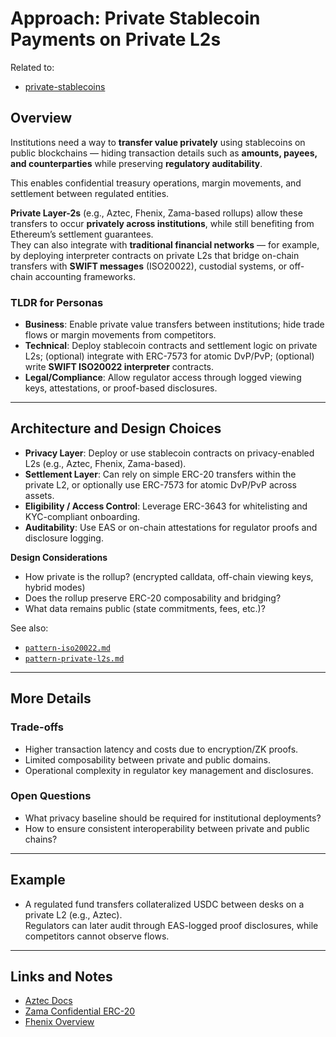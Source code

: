 # Approach: Private Stablecoin Payments on Private L2s

Related to:

- [private-stablecoins](../use-cases/private-stablecoins.md)

## Overview

Institutions need a way to **transfer value privately** using stablecoins on public blockchains — hiding transaction details such as **amounts, payees, and counterparties** while preserving **regulatory auditability**.

This enables confidential treasury operations, margin movements, and settlement between regulated entities.

**Private Layer-2s** (e.g., Aztec, Fhenix, Zama-based rollups) allow these transfers to occur **privately across institutions**, while still benefiting from Ethereum’s settlement guarantees.  
They can also integrate with **traditional financial networks** — for example, by deploying interpreter contracts on private L2s that bridge on-chain transfers with **SWIFT messages** (ISO20022), custodial systems, or off-chain accounting frameworks.

### TLDR for Personas

- **Business**: Enable private value transfers between institutions; hide trade flows or margin movements from competitors.
- **Technical**: Deploy stablecoin contracts and settlement logic on private L2s; (optional) integrate with ERC-7573 for atomic DvP/PvP; (optional) write **SWIFT ISO20022 interpreter** contracts.
- **Legal/Compliance**: Allow regulator access through logged viewing keys, attestations, or proof-based disclosures.

---

## Architecture and Design Choices

- **Privacy Layer**: Deploy or use stablecoin contracts on privacy-enabled L2s (e.g., Aztec, Fhenix, Zama-based).
- **Settlement Layer**: Can rely on simple ERC-20 transfers within the private L2, or optionally use ERC-7573 for atomic DvP/PvP across assets.
- **Eligibility / Access Control**: Leverage ERC-3643 for whitelisting and KYC-compliant onboarding.
- **Auditability**: Use EAS or on-chain attestations for regulator proofs and disclosure logging.

**Design Considerations**

- How private is the rollup? (encrypted calldata, off-chain viewing keys, hybrid modes)
- Does the rollup preserve ERC-20 composability and bridging?
- What data remains public (state commitments, fees, etc.)?

See also:

- [`pattern-iso20022.md`](../patterns/pattern-shielding.md)
- [`pattern-private-l2s.md`](../patterns/pattern-private-l2s.md)

---

## More Details

### Trade-offs

- Higher transaction latency and costs due to encryption/ZK proofs.
- Limited composability between private and public domains.
- Operational complexity in regulator key management and disclosures.

### Open Questions

- What privacy baseline should be required for institutional deployments?
- How to ensure consistent interoperability between private and public chains?

---

## Example

- A regulated fund transfers collateralized USDC between desks on a private L2 (e.g., Aztec).  
  Regulators can later audit through EAS-logged proof disclosures, while competitors cannot observe flows.

---

## Links and Notes

- [Aztec Docs](https://docs.aztec.network/)
- [Zama Confidential ERC-20](https://www.zama.ai/post/confidential-erc-20-tokens-using-homomorphic-encryption)
- [Fhenix Overview](https://blog.arbitrum.io/fhenix-private-computation/)
